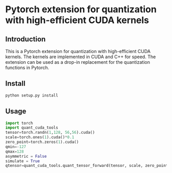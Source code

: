 # Pytorch extension for quantization with high-efficient CUDA kernels

## Introduction
This is a Pytorch extension for quantization with high-efficient CUDA kernels. The kernels are implemented in CUDA and C++ for speed. The extension can be used as a drop-in replacement for the quantization functions in Pytorch.

## Install
```bash
python setup.py install
```

## Usage
```python
import torch
import quant_cuda_tools
tensor=torch.randn(1,128, 56,56).cuda()
scale=torch.ones(1).cuda()*0.1
zero_point=torch.zeros(1).cuda()
qmin=-127
qmax=128
asymmetric = False
simulate = True
qtensor=quant_cuda_tools.quant_tensor_forward(tensor, scale, zero_point, qmin, qmax, asymmetric, simulate)
```
